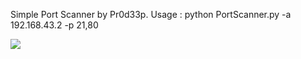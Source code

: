 Simple Port Scanner by Pr0d33p.
Usage : python PortScanner.py -a 192.168.43.2 -p 21,80

<img src="https://i.imgur.com/d7SvdUP.png">
